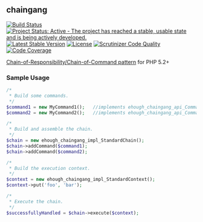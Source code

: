 ## chaingang

[![Build Status](https://secure.travis-ci.org/ehough/chaingang.png)](http://travis-ci.org/ehough/chaingang)
[![Project Status: Active - The project has reached a stable, usable state and is being actively developed.](http://www.repostatus.org/badges/latest/active.svg)](http://www.repostatus.org/#active)
[![Latest Stable Version](https://poser.pugx.org/ehough/chaingang/v/stable)](https://packagist.org/packages/ehough/chaingang)
[![License](https://poser.pugx.org/ehough/chaingang/license)](https://packagist.org/packages/ehough/chaingang)
[![Scrutinizer Code Quality](https://scrutinizer-ci.com/g/ehough/chaingang/badges/quality-score.png?s=95cea2b96fbdbbe74b53f99c2b37bc2ff71efd30)](https://scrutinizer-ci.com/g/ehough/chaingang/)
[![Code Coverage](https://scrutinizer-ci.com/g/ehough/chaingang/badges/coverage.png?s=050cf750326e215430ffb7fea5ebe484b93ab7fa)](https://scrutinizer-ci.com/g/ehough/chaingang/)

[Chain-of-Responsibility/Chain-of-Command pattern](http://en.wikipedia.org/wiki/Chain-of-responsibility_pattern) for PHP 5.2+

### Sample Usage

```php
/*
 * Build some commands.
 */
$command1 = new MyCommand1();   //implements ehough_chaingang_api_Command
$command2 = new MyCommand2();   //implements ehough_chaingang_api_Command

/*
 * Build and assemble the chain.
 */
$chain = new ehough_chaingang_impl_StandardChain();
$chain->addCommand($command1);
$chain->addCommand($command2);

/*
 * Build the execution context.
 */
$context = new ehough_chaingang_impl_StandardContext();
$context->put('foo', 'bar');

/*
 * Execute the chain.
 */
$successfullyHandled = $chain->execute($context);
```
